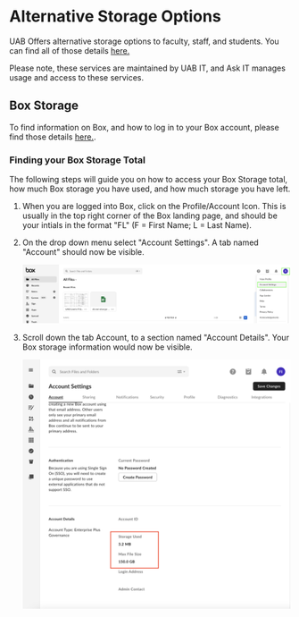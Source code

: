 # Alternative Storage Options

UAB Offers alternative storage options to faculty, staff, and students. You can find all of those details [here.](https://www.uab.edu/it/home/tech-solutions/file-storage/storage-options)

Please note, these services are maintained by UAB IT, and Ask IT manages usage and access to these services.

## Box Storage

To find information on Box, and how to log in to your Box account, please find those details [here.](https://www.uab.edu/it/home/tech-solutions/file-storage/box).

### Finding your Box Storage Total

The following steps will guide you on how to access your Box Storage total, how much Box storage you have used, and how much storage you have left.

1. When you are logged into Box, click on the Profile/Account Icon. This is usually in the top right corner of the Box landing page, and should be your intials in the format "FL" (F = First Name; L = Last Name).

1. On the drop down menu select "Account Settings". A tab named "Account" should now be visible.

    ![!Box Profile/Account Icon](images/box_acc_icon.png)

1. Scroll down the tab Account, to a section named "Account Details". Your Box storage information would now be visible.

    ![!Box Storage Information](images/box_stor_size.png)

